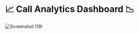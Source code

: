# :chart_with_upwards_trend: Call Analytics Dashboard :chart_with_downwards_trend:
![Screenshot (19)](https://github.com/ali-arifin/PowerBI-Tableau-Dashboards/assets/103297661/49008b26-d2bc-41a4-9e27-4eaf026da1aa)
